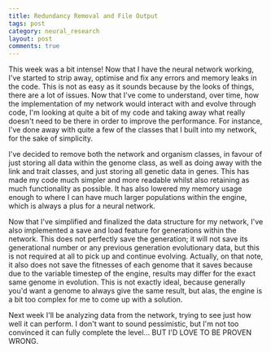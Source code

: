 ```yaml
---
title: Redundancy Removal and File Output
tags: post
category: neural_research
layout: post
comments: true
---
```


This week was a bit intense! Now that I have the neural network working, I've started to strip away, optimise and fix any errors and memory leaks in the code. This is not as easy as it sounds because by the looks of things, there are a lot of issues. Now that I've come to understand, over time, how the implementation of my network would interact with and evolve through code, I'm looking at quite a bit of my code and taking away what really doesn't need to be there in order to improve the performance. For instance, I've done away with quite a few of the classes that I built into my network, for the sake of simplicity. 

I've decided to remove both the network and organism classes, in favour of just storing all data within the genome class, as well as doing away with the link and trait classes, and just storing all genetic data in genes. This has made my code much simpler and more readable whilst also retaining as much functionality as possible. It has also lowered my memory usage enough to where I can have much larger populations within the engine, which is always a plus for a neural network.

Now that I've simplified and finalized the data structure for my network, I've also implemented a save and load feature for generations within the network. This does not perfectly save the generation; it will not save its generational number or any previous generation evolutionary data, but this is not required at all to pick up and continue evolving. Actually, on that note, it also does not save the fitnesses of each genome that it saves because due to the variable timestep of the engine, results may differ for the exact same genome in evolution. This is not exactly ideal, because generally you'd want a genome to always give the same result, but alas, the engine is a bit too complex for me to come up with a solution.

Next week I'll be analyzing data from the network, trying to see just how well it can perform. I don't want to sound pessimistic, but I'm not too convinced it can fully complete the level... BUT I'D LOVE TO BE PROVEN WRONG.